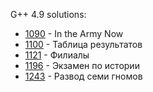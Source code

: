 G++ 4.9 solutions:

- [1090](1090/solution.cpp) - In the Army Now
- [1100](1100/solution.cpp) - Таблица результатов
- [1121](1121/solution.cpp) - Филиалы
- [1196](1196/solution.cpp) - Экзамен по истории
- [1243](1243/solution.cpp) - Развод семи гномов
